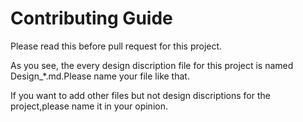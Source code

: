 # Contributing Guide
Please read this before pull request for this project.

As you see, the every design discription file for this project is named Design_*.md.Please name your file like that.

If you want to add other files but not design discriptions for the project,please name it in your opinion.

